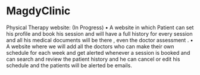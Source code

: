 # MagdyClinic
Physical Therapy website: (In Progress)
•	A website in which Patient can set his profile and book his session and will have a full history for every session and all his medical documents will be there 
, even the doctor assessment .
•	A website where we will add all the doctors who can make their own schedule for each week and get alerted whenever a session is booked and can search and 
review the patient history and he can cancel or edit his schedule and the patients will be alerted be emails.
